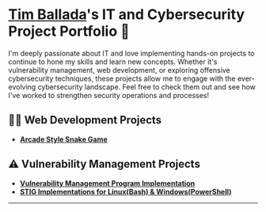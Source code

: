 # <a href="https://linkedin.com/in/timballada">Tim Ballada</a>'s IT and Cybersecurity Project Portfolio 🔐

I'm deeply passionate about IT and love implementing hands-on projects to continue to hone my skills and learn new concepts. Whether it's vulnerability management, web development, or exploring offensive cybersecurity techniques, these projects allow me to engage with the ever-evolving cybersecurity landscape. Feel free to check them out and see how I've worked to strengthen security operations and processes!

## 👨‍💻 Web Development Projects
- **[Arcade Style Snake Game ](https://github.com/timballada/retro-snake-game)**


## ⚠️ Vulnerability Management Projects

- **[Vulnerability Management Program Implementation](https://github.com/timballada/vulnerability-management-program)**
- **[STIG Implementations for Linux(Bash) & Windows(PowerShell)](https://github.com/timballada/timballada/tree/main/STIGS)**


<hr/>

<!--
<img width="35" alt="image" src="https://github.com/user-attachments/assets/2f41c7cd-5ea8-4475-b451-a37161b6c3fb"> 
<img width="35" alt="image" src="https://github.com/user-attachments/assets/77649969-9910-4994-8b96-74a116cfb2a8">
-->
